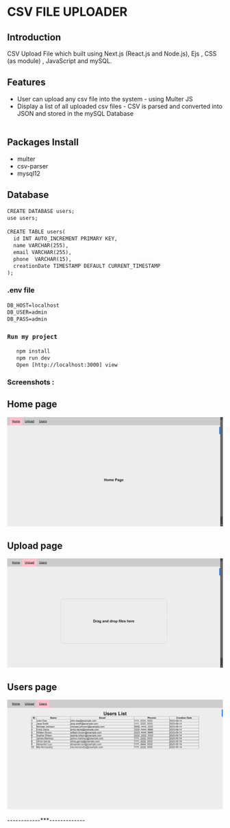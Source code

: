 # CSV FILE UPLOADER

## Introduction

CSV Upload File which built using Next.js (React.js and Node.js), Ejs , CSS (as module) , JavaScript and mySQL.

## Features

- User can upload any csv file into the system - using Multer JS
- Display a list of all uploaded csv files - CSV is parsed and converted into JSON and stored in the mySQL Database
  <br/>
  <br/>

## Packages Install

- multer 
- csv-parser
- mysql12 
  <br/>

## Database

```
CREATE DATABASE users;
use users;

CREATE TABLE users(
  id INT AUTO_INCREMENT PRIMARY KEY,
  name VARCHAR(255),
  email VARCHAR(255),
  phone  VARCHAR(15),
  creationDate TIMESTAMP DEFAULT CURRENT_TIMESTAMP
);

```

### .env file

```
DB_HOST=localhost
DB_USER=admin
DB_PASS=admin
```

### `Run my project`

```
   npm install
   npm run dev
   Open [http://localhost:3000] view
```

### Screenshots :

## Home page

![home](./assets/ss/home-page.png)

## Upload page

![drop](./assets/ss/drop-page.png)

## Users page

![users](./assets/ss/users-page.png)



------------\*\*\*-------------
